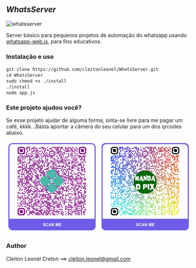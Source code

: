 ## _WhatsServer_

<img src="https://github.com/cleitonleonel/WhatsServer/blob/master/whats.png?raw=true" alt="whatsserver" width="200"/>

Server básico para pequenos projetos de automação do whatsapp usando [whatsapp-web.js](https://wwebjs.dev/),
para fins educativos.

### Instalação e uso

```shell
git clone https://github.com/cleitonleonel/WhatsServer.git
cd WhatsServer
sudo chmod +x ./install
./install
node app.js
```

### Este projeto ajudou você?

Se esse projeto ajudar de alguma forma, sinta-se livre para me pagar um café, kkkk...Basta apontar a câmera do seu celular para um dos qrcodes abaixo.

<img src="https://github.com/cleitonleonel/pypix/blob/master/qrcode.png?raw=true" alt="QRCode Doação" width="250"/>

<img src="https://github.com/cleitonleonel/pypix/blob/master/artistic.gif?raw=true" alt="QRCode Doação" width="250"/>

### Author

Cleiton Leonel Creton ==> cleiton.leonel@gmail.com
